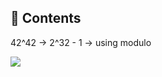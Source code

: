## 📝 Contents

42^42 -> 2^32 - 1 -> using modulo

![](https://media.tenor.com/QR7-VgKbcdYAAAAC/i-have-no-idea-dumbfounded.gif)
